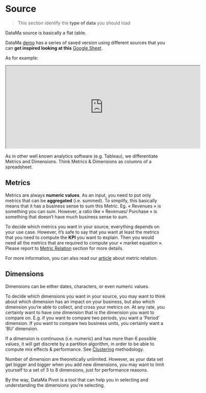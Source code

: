 # Source

> This section identify the **type of data** you should load

DataMa  source is basically a flat table.

DataMa [demo](http://demo.datama.fr/) has a series of saved version using different sources that you can **get inspired looking at this** [Google Sheet](https://docs.google.com/spreadsheets/d/1bNEeqm5CfpPmYPr_t4ff1xcJkSBKoVvwJd4vKB0sDzs/edit#gid=0).

As for example:

<center> <iframe width=610 height=260 src="https://docs.google.com/spreadsheets/d/e/2PACX-1vTXRV_yX735skN1XO80vxldchFr5tii0E1mUgk0vdkaZaOGDxHY9yVZEk0wXb1zag0OVIQzxRBm1zuw/pubhtml?gid=1408263987&amp;single=true&amp;widget=true&amp;headers=false"></iframe> </center>

As in other well known analytics software (e.g. Tableau), we differentiate Metrics and Dimensions. Think Metrics & Dimensions as columns of a spreadsheet.

## Metrics

Metrics are always **numeric values**. As an input, you need to put only metrics that can be **aggregated** (i.e. summed). To simplify, this basically means that it has a business sense to sum this Metric. Eg. « Revenues » is something you can sum. However, a ratio like « Revenues/ Purchase » is something that doesn’t have much business sense to sum.

To decide which metrics you want in your source, everything depends on your use case. However, it’s safe to say that you want at least the metrics that you need to compute the **KPI** you want to explain. Then you would need all the metrics that are required to compute your « market equation ». Please report to [Metric Relation](general/admin/input/metric_relation.md) section for more details.

For more information, you can also read our [article](https://datama.fr/2020/03/24/how-to-build-my-business-metric-relation/) about metric relation.

## Dimensions

Dimensions can be either dates, characters, or even numeric values.

To decide which dimensions you want in your source, you may want to think about which dimension has an impact on your business, but also which dimension you’re able to collect, and cross your metrics on. At any rate, you certainly want to have one dimension that is the dimension you want to compare on. E.g. if you want to compare two periods, you want a ‘Period’ dimension. If you want to compare two business units, you certainly want a ‘BU’ dimension.

If a dimension is continuous (i.e. numeric) and has more than 6 possible values, it will get discrete by a partition algorithm, in order to be able to compute mix effects & performance. See [Clustering](compare/model/modeling_components.md) methodology.

Number of dimension are theoretically unlimited. However, as your data set get bigger and bigger when you add new dimensions, you may want to limit yourself to a set of 3 to 8 dimensions, just for performance reasons.

By the way, DataMa Pivot is a tool that can help you in selecting and understanding the dimensions you’re selecting.
